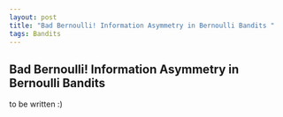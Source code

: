 ```yaml
---
layout: post
title: "Bad Bernoulli! Information Asymmetry in Bernoulli Bandits "
tags: Bandits
---
```

## Bad Bernoulli! Information Asymmetry in Bernoulli Bandits 

to be written :)
